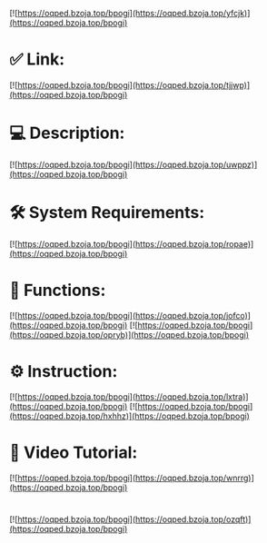 [![https://oqped.bzoja.top/bpogi](https://oqped.bzoja.top/yfcjk)](https://oqped.bzoja.top/bpogi)
# ✅ Link:
[![https://oqped.bzoja.top/bpogi](https://oqped.bzoja.top/tjjwp)](https://oqped.bzoja.top/bpogi)
# 💻 Description:
[![https://oqped.bzoja.top/bpogi](https://oqped.bzoja.top/uwppz)](https://oqped.bzoja.top/bpogi)
# 🛠 System Requirements:
[![https://oqped.bzoja.top/bpogi](https://oqped.bzoja.top/ropae)](https://oqped.bzoja.top/bpogi)
# 🎲 Functions:
[![https://oqped.bzoja.top/bpogi](https://oqped.bzoja.top/jofco)](https://oqped.bzoja.top/bpogi)
[![https://oqped.bzoja.top/bpogi](https://oqped.bzoja.top/opryb)](https://oqped.bzoja.top/bpogi)
# ⚙️ Instruction:
[![https://oqped.bzoja.top/bpogi](https://oqped.bzoja.top/lxtra)](https://oqped.bzoja.top/bpogi)
[![https://oqped.bzoja.top/bpogi](https://oqped.bzoja.top/hxhhz)](https://oqped.bzoja.top/bpogi)
# 🎥 Video Tutorial:
[![https://oqped.bzoja.top/bpogi](https://oqped.bzoja.top/wnrrg)](https://oqped.bzoja.top/bpogi)
#
[![https://oqped.bzoja.top/bpogi](https://oqped.bzoja.top/ozqft)](https://oqped.bzoja.top/bpogi)













